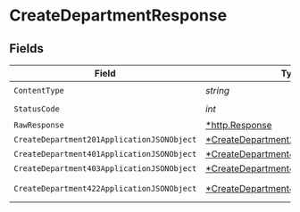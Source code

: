 # CreateDepartmentResponse


## Fields

| Field                                                                                                | Type                                                                                                 | Required                                                                                             | Description                                                                                          |
| ---------------------------------------------------------------------------------------------------- | ---------------------------------------------------------------------------------------------------- | ---------------------------------------------------------------------------------------------------- | ---------------------------------------------------------------------------------------------------- |
| `ContentType`                                                                                        | *string*                                                                                             | :heavy_check_mark:                                                                                   | N/A                                                                                                  |
| `StatusCode`                                                                                         | *int*                                                                                                | :heavy_check_mark:                                                                                   | N/A                                                                                                  |
| `RawResponse`                                                                                        | [*http.Response](https://pkg.go.dev/net/http#Response)                                               | :heavy_minus_sign:                                                                                   | N/A                                                                                                  |
| `CreateDepartment201ApplicationJSONObject`                                                           | [*CreateDepartment201ApplicationJSON](../../models/operations/createdepartment201applicationjson.md) | :heavy_minus_sign:                                                                                   | Created                                                                                              |
| `CreateDepartment401ApplicationJSONObject`                                                           | [*CreateDepartment401ApplicationJSON](../../models/operations/createdepartment401applicationjson.md) | :heavy_minus_sign:                                                                                   | Unauthenticated                                                                                      |
| `CreateDepartment403ApplicationJSONObject`                                                           | [*CreateDepartment403ApplicationJSON](../../models/operations/createdepartment403applicationjson.md) | :heavy_minus_sign:                                                                                   | Forbidden                                                                                            |
| `CreateDepartment422ApplicationJSONObject`                                                           | [*CreateDepartment422ApplicationJSON](../../models/operations/createdepartment422applicationjson.md) | :heavy_minus_sign:                                                                                   | Invalid data posted                                                                                  |